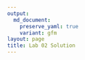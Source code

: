 ```yaml
---
output: 
  md_document:
    preserve_yaml: true
    variant: gfm
layout: page
title: Lab 02 Solution
---
```


